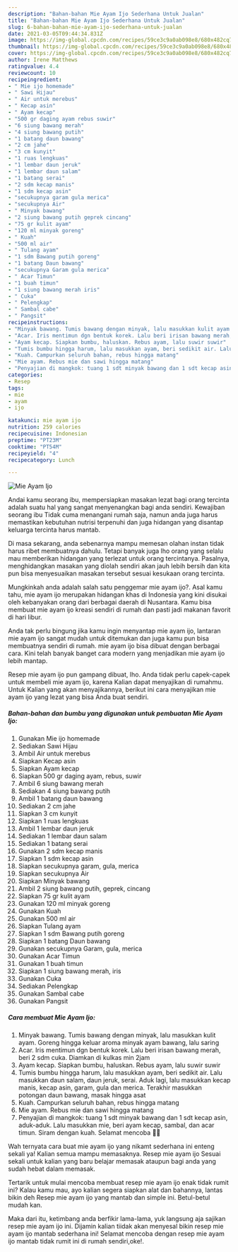```yaml
---
description: "Bahan-bahan Mie Ayam Ijo Sederhana Untuk Jualan"
title: "Bahan-bahan Mie Ayam Ijo Sederhana Untuk Jualan"
slug: 6-bahan-bahan-mie-ayam-ijo-sederhana-untuk-jualan
date: 2021-03-05T09:44:34.831Z
image: https://img-global.cpcdn.com/recipes/59ce3c9a0ab098e8/680x482cq70/mie-ayam-ijo-foto-resep-utama.jpg
thumbnail: https://img-global.cpcdn.com/recipes/59ce3c9a0ab098e8/680x482cq70/mie-ayam-ijo-foto-resep-utama.jpg
cover: https://img-global.cpcdn.com/recipes/59ce3c9a0ab098e8/680x482cq70/mie-ayam-ijo-foto-resep-utama.jpg
author: Irene Matthews
ratingvalue: 4.4
reviewcount: 10
recipeingredient:
- " Mie ijo homemade"
- " Sawi Hijau"
- " Air untuk merebus"
- " Kecap asin"
- " Ayam kecap"
- "500 gr daging ayam rebus suwir"
- "6 siung bawang merah"
- "4 siung bawang putih"
- "1 batang daun bawang"
- "2 cm jahe"
- "3 cm kunyit"
- "1 ruas lengkuas"
- "1 lembar daun jeruk"
- "1 lembar daun salam"
- "1 batang serai"
- "2 sdm kecap manis"
- "1 sdm kecap asin"
- "secukupnya garam gula merica"
- "secukupnya Air"
- " Minyak bawang"
- "2 siung bawang putih geprek cincang"
- "75 gr kulit ayam"
- "120 ml minyak goreng"
- " Kuah"
- "500 ml air"
- " Tulang ayam"
- "1 sdm Bawang putih goreng"
- "1 batang Daun bawang"
- "secukupnya Garam gula merica"
- " Acar Timun"
- "1 buah timun"
- "1 siung bawang merah iris"
- " Cuka"
- " Pelengkap"
- " Sambal cabe"
- " Pangsit"
recipeinstructions:
- "Minyak bawang. Tumis bawang dengan minyak, lalu masukkan kulit ayam. Goreng hingga keluar aroma minyak ayam bawang, lalu saring"
- "Acar. Iris mentimun dgn bentuk korek. Lalu beri irisan bawang merah, beri 2 sdm cuka. Diamkan di kulkas min 2jam"
- "Ayam kecap. Siapkan bumbu, haluskan. Rebus ayam, lalu suwir suwir"
- "Tumis bumbu hingga harum, lalu masukkan ayam, beri sedikit air. Lalu masukkan daun salam, daun jeruk, serai. Aduk lagi, lalu masukkan kecap manis, kecap asin, garam, gula dan merica. Terakhir masukkan potongan daun bawang, masak hingga asat"
- "Kuah. Campurkan seluruh bahan, rebus hingga matang"
- "Mie ayam. Rebus mie dan sawi hingga matang"
- "Penyajian di mangkok: tuang 1 sdt minyak bawang dan 1 sdt kecap asin, aduk-aduk. Lalu masukkan mie, beri ayam kecap, sambal, dan acar timun. Siram dengan kuah. Selamat mencoba 💚💚"
categories:
- Resep
tags:
- mie
- ayam
- ijo

katakunci: mie ayam ijo 
nutrition: 259 calories
recipecuisine: Indonesian
preptime: "PT23M"
cooktime: "PT54M"
recipeyield: "4"
recipecategory: Lunch

---
```



![Mie Ayam Ijo](https://img-global.cpcdn.com/recipes/59ce3c9a0ab098e8/680x482cq70/mie-ayam-ijo-foto-resep-utama.jpg)

Andai kamu seorang ibu, mempersiapkan masakan lezat bagi orang tercinta adalah suatu hal yang sangat menyenangkan bagi anda sendiri. Kewajiban seorang ibu Tidak cuma menangani rumah saja, namun anda juga harus memastikan kebutuhan nutrisi terpenuhi dan juga hidangan yang disantap keluarga tercinta harus mantab.

Di masa  sekarang, anda sebenarnya mampu memesan olahan instan tidak harus ribet membuatnya dahulu. Tetapi banyak juga lho orang yang selalu mau memberikan hidangan yang terlezat untuk orang tercintanya. Pasalnya, menghidangkan masakan yang diolah sendiri akan jauh lebih bersih dan kita pun bisa menyesuaikan masakan tersebut sesuai kesukaan orang tercinta. 



Mungkinkah anda adalah salah satu penggemar mie ayam ijo?. Asal kamu tahu, mie ayam ijo merupakan hidangan khas di Indonesia yang kini disukai oleh kebanyakan orang dari berbagai daerah di Nusantara. Kamu bisa membuat mie ayam ijo kreasi sendiri di rumah dan pasti jadi makanan favorit di hari libur.

Anda tak perlu bingung jika kamu ingin menyantap mie ayam ijo, lantaran mie ayam ijo sangat mudah untuk ditemukan dan juga kamu pun bisa membuatnya sendiri di rumah. mie ayam ijo bisa dibuat dengan berbagai cara. Kini telah banyak banget cara modern yang menjadikan mie ayam ijo lebih mantap.

Resep mie ayam ijo pun gampang dibuat, lho. Anda tidak perlu capek-capek untuk membeli mie ayam ijo, karena Kalian dapat menyajikan di rumahmu. Untuk Kalian yang akan menyajikannya, berikut ini cara menyajikan mie ayam ijo yang lezat yang bisa Anda buat sendiri.

<!--inarticleads1-->

##### Bahan-bahan dan bumbu yang digunakan untuk pembuatan Mie Ayam Ijo:

1. Gunakan  Mie ijo homemade
1. Sediakan  Sawi Hijau
1. Ambil  Air untuk merebus
1. Siapkan  Kecap asin
1. Siapkan  Ayam kecap
1. Siapkan 500 gr daging ayam, rebus, suwir
1. Ambil 6 siung bawang merah
1. Sediakan 4 siung bawang putih
1. Ambil 1 batang daun bawang
1. Sediakan 2 cm jahe
1. Siapkan 3 cm kunyit
1. Siapkan 1 ruas lengkuas
1. Ambil 1 lembar daun jeruk
1. Sediakan 1 lembar daun salam
1. Sediakan 1 batang serai
1. Gunakan 2 sdm kecap manis
1. Siapkan 1 sdm kecap asin
1. Siapkan secukupnya garam, gula, merica
1. Siapkan secukupnya Air
1. Siapkan  Minyak bawang
1. Ambil 2 siung bawang putih, geprek, cincang
1. Siapkan 75 gr kulit ayam
1. Gunakan 120 ml minyak goreng
1. Gunakan  Kuah
1. Gunakan 500 ml air
1. Siapkan  Tulang ayam
1. Siapkan 1 sdm Bawang putih goreng
1. Siapkan 1 batang Daun bawang
1. Gunakan secukupnya Garam, gula, merica
1. Gunakan  Acar Timun
1. Gunakan 1 buah timun
1. Siapkan 1 siung bawang merah, iris
1. Gunakan  Cuka
1. Sediakan  Pelengkap
1. Gunakan  Sambal cabe
1. Gunakan  Pangsit




<!--inarticleads2-->

##### Cara membuat Mie Ayam Ijo:

1. Minyak bawang. Tumis bawang dengan minyak, lalu masukkan kulit ayam. Goreng hingga keluar aroma minyak ayam bawang, lalu saring
1. Acar. Iris mentimun dgn bentuk korek. Lalu beri irisan bawang merah, beri 2 sdm cuka. Diamkan di kulkas min 2jam
1. Ayam kecap. Siapkan bumbu, haluskan. Rebus ayam, lalu suwir suwir
1. Tumis bumbu hingga harum, lalu masukkan ayam, beri sedikit air. Lalu masukkan daun salam, daun jeruk, serai. Aduk lagi, lalu masukkan kecap manis, kecap asin, garam, gula dan merica. Terakhir masukkan potongan daun bawang, masak hingga asat
1. Kuah. Campurkan seluruh bahan, rebus hingga matang
1. Mie ayam. Rebus mie dan sawi hingga matang
1. Penyajian di mangkok: tuang 1 sdt minyak bawang dan 1 sdt kecap asin, aduk-aduk. Lalu masukkan mie, beri ayam kecap, sambal, dan acar timun. Siram dengan kuah. Selamat mencoba 💚💚




Wah ternyata cara buat mie ayam ijo yang nikamt sederhana ini enteng sekali ya! Kalian semua mampu memasaknya. Resep mie ayam ijo Sesuai sekali untuk kalian yang baru belajar memasak ataupun bagi anda yang sudah hebat dalam memasak.

Tertarik untuk mulai mencoba membuat resep mie ayam ijo enak tidak rumit ini? Kalau kamu mau, ayo kalian segera siapkan alat dan bahannya, lantas bikin deh Resep mie ayam ijo yang mantab dan simple ini. Betul-betul mudah kan. 

Maka dari itu, ketimbang anda berfikir lama-lama, yuk langsung aja sajikan resep mie ayam ijo ini. Dijamin kalian tiidak akan menyesal bikin resep mie ayam ijo mantab sederhana ini! Selamat mencoba dengan resep mie ayam ijo mantab tidak rumit ini di rumah sendiri,oke!.

